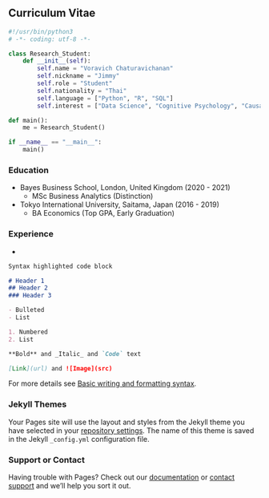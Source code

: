 ## Curriculum Vitae

```python
#!/usr/bin/python3
# -*- coding: utf-8 -*-

class Research_Student:
    def __init__(self):
        self.name = "Voravich Chaturavichanan"
        self.nickname = "Jimmy"
        self.role = "Student"
        self.nationality = "Thai"
        self.language = ["Python", "R", "SQL"]
        self.interest = ["Data Science", "Cognitive Psychology", "Causal Statistics"]

def main():
    me = Research_Student()

if __name__ == "__main__":
    main()
```


### Education
- Bayes Business School, London, United Kingdom (2020 - 2021)
    -  MSc Business Analytics (Distinction)
-  Tokyo International University, Saitama, Japan (2016 - 2019)
    -  BA Economics (Top GPA, Early Graduation)

### Experience
- 


```markdown
Syntax highlighted code block

# Header 1
## Header 2
### Header 3

- Bulleted
- List

1. Numbered
2. List

**Bold** and _Italic_ and `Code` text

[Link](url) and ![Image](src)
```

For more details see [Basic writing and formatting syntax](https://docs.github.com/en/github/writing-on-github/getting-started-with-writing-and-formatting-on-github/basic-writing-and-formatting-syntax).

### Jekyll Themes

Your Pages site will use the layout and styles from the Jekyll theme you have selected in your [repository settings](https://github.com/voravich-ch/test/settings/pages). The name of this theme is saved in the Jekyll `_config.yml` configuration file.

### Support or Contact

Having trouble with Pages? Check out our [documentation](https://docs.github.com/categories/github-pages-basics/) or [contact support](https://support.github.com/contact) and we’ll help you sort it out.
